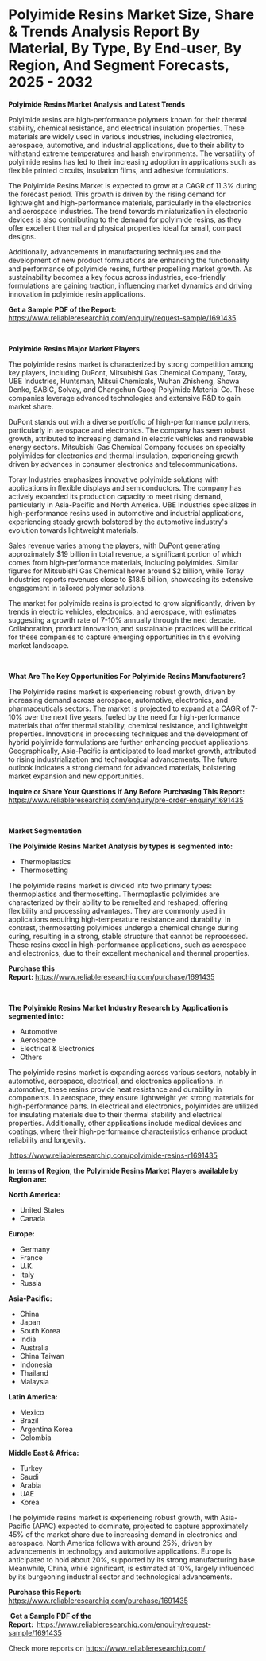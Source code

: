 <p><h1>Polyimide Resins Market Size, Share & Trends Analysis Report By Material, By Type, By End-user, By Region, And Segment Forecasts, 2025 - 2032</h1></p><p><strong>Polyimide Resins Market Analysis and Latest Trends</strong></p>
<p><p>Polyimide resins are high-performance polymers known for their thermal stability, chemical resistance, and electrical insulation properties. These materials are widely used in various industries, including electronics, aerospace, automotive, and industrial applications, due to their ability to withstand extreme temperatures and harsh environments. The versatility of polyimide resins has led to their increasing adoption in applications such as flexible printed circuits, insulation films, and adhesive formulations.</p><p>The Polyimide Resins Market is expected to grow at a CAGR of 11.3% during the forecast period. This growth is driven by the rising demand for lightweight and high-performance materials, particularly in the electronics and aerospace industries. The trend towards miniaturization in electronic devices is also contributing to the demand for polyimide resins, as they offer excellent thermal and physical properties ideal for small, compact designs.</p><p>Additionally, advancements in manufacturing techniques and the development of new product formulations are enhancing the functionality and performance of polyimide resins, further propelling market growth. As sustainability becomes a key focus across industries, eco-friendly formulations are gaining traction, influencing market dynamics and driving innovation in polyimide resin applications.</p></p>
<p><strong>Get a Sample PDF of the Report:&nbsp;</strong> <a href="https://www.reliableresearchiq.com/enquiry/request-sample/1691435?utm_campaign=1996&utm_medium=2&utm_source=Github&utm_content=ia&utm_term=07012025&utm_id=polyimide-resins">https://www.reliableresearchiq.com/enquiry/request-sample/1691435</a></p>
<p>&nbsp;</p>
<p><strong>Polyimide Resins Major Market Players</strong></p>
<p><p>The polyimide resins market is characterized by strong competition among key players, including DuPont, Mitsubishi Gas Chemical Company, Toray, UBE Industries, Huntsman, Mitsui Chemicals, Wuhan Zhisheng, Showa Denko, SABIC, Solvay, and Changchun Gaoqi Polyimide Material Co. These companies leverage advanced technologies and extensive R&D to gain market share.</p><p>DuPont stands out with a diverse portfolio of high-performance polymers, particularly in aerospace and electronics. The company has seen robust growth, attributed to increasing demand in electric vehicles and renewable energy sectors. Mitsubishi Gas Chemical Company focuses on specialty polyimides for electronics and thermal insulation, experiencing growth driven by advances in consumer electronics and telecommunications.</p><p>Toray Industries emphasizes innovative polyimide solutions with applications in flexible displays and semiconductors. The company has actively expanded its production capacity to meet rising demand, particularly in Asia-Pacific and North America. UBE Industries specializes in high-performance resins used in automotive and industrial applications, experiencing steady growth bolstered by the automotive industry's evolution towards lightweight materials.</p><p>Sales revenue varies among the players, with DuPont generating approximately $19 billion in total revenue, a significant portion of which comes from high-performance materials, including polyimides. Similar figures for Mitsubishi Gas Chemical hover around $2 billion, while Toray Industries reports revenues close to $18.5 billion, showcasing its extensive engagement in tailored polymer solutions.</p><p>The market for polyimide resins is projected to grow significantly, driven by trends in electric vehicles, electronics, and aerospace, with estimates suggesting a growth rate of 7-10% annually through the next decade. Collaboration, product innovation, and sustainable practices will be critical for these companies to capture emerging opportunities in this evolving market landscape.</p></p>
<p>&nbsp;</p>
<p><strong>What Are The Key Opportunities For Polyimide Resins Manufacturers?</strong></p>
<p><p>The Polyimide resins market is experiencing robust growth, driven by increasing demand across aerospace, automotive, electronics, and pharmaceuticals sectors. The market is projected to expand at a CAGR of 7-10% over the next five years, fueled by the need for high-performance materials that offer thermal stability, chemical resistance, and lightweight properties. Innovations in processing techniques and the development of hybrid polyimide formulations are further enhancing product applications. Geographically, Asia-Pacific is anticipated to lead market growth, attributed to rising industrialization and technological advancements. The future outlook indicates a strong demand for advanced materials, bolstering market expansion and new opportunities.</p></p>
<p><strong>Inquire or Share Your Questions If Any Before Purchasing This Report:</strong> <a href="https://www.reliableresearchiq.com/enquiry/pre-order-enquiry/1691435?utm_campaign=1996&utm_medium=2&utm_source=Github&utm_content=ia&utm_term=07012025&utm_id=polyimide-resins">https://www.reliableresearchiq.com/enquiry/pre-order-enquiry/1691435</a></p>
<p>&nbsp;</p>
<p><strong>Market Segmentation</strong></p>
<p><strong>The Polyimide Resins Market Analysis by types is segmented into:</strong></p>
<p><ul><li>Thermoplastics</li><li>Thermosetting</li></ul></p>
<p><p>The polyimide resins market is divided into two primary types: thermoplastics and thermosetting. Thermoplastic polyimides are characterized by their ability to be remelted and reshaped, offering flexibility and processing advantages. They are commonly used in applications requiring high-temperature resistance and durability. In contrast, thermosetting polyimides undergo a chemical change during curing, resulting in a strong, stable structure that cannot be reprocessed. These resins excel in high-performance applications, such as aerospace and electronics, due to their excellent mechanical and thermal properties.</p></p>
<p><strong>Purchase this Report:&nbsp;</strong><a href="https://www.reliableresearchiq.com/purchase/1691435?utm_campaign=1996&utm_medium=2&utm_source=Github&utm_content=ia&utm_term=07012025&utm_id=polyimide-resins">https://www.reliableresearchiq.com/purchase/1691435</a></p>
<p>&nbsp;</p>
<p><strong>The Polyimide Resins Market Industry Research by Application is segmented into:</strong></p>
<p><ul><li>Automotive</li><li>Aerospace</li><li>Electrical & Electronics</li><li>Others</li></ul></p>
<p><p>The polyimide resins market is expanding across various sectors, notably in automotive, aerospace, electrical, and electronics applications. In automotive, these resins provide heat resistance and durability in components. In aerospace, they ensure lightweight yet strong materials for high-performance parts. In electrical and electronics, polyimides are utilized for insulating materials due to their thermal stability and electrical properties. Additionally, other applications include medical devices and coatings, where their high-performance characteristics enhance product reliability and longevity.</p></p>
<p><a href="https://www.reliableresearchiq.com/polyimide-resins-r1691435?utm_campaign=1996&utm_medium=2&utm_source=Github&utm_content=ia&utm_term=07012025&utm_id=polyimide-resins">&nbsp;https://www.reliableresearchiq.com/polyimide-resins-r1691435</a></p>
<p><strong>In terms of Region, the Polyimide Resins Market Players available by Region are:</strong></p>
<p>
    <p> <strong> North America: </strong>
        <ul>
            <li>United States</li>
            <li>Canada</li>
        </ul>
        </p> 
    <p> <strong> Europe: </strong>
        <ul>
            <li>Germany</li>
            <li>France</li>
            <li>U.K.</li>
            <li>Italy</li>
            <li>Russia</li>
        </ul>
        </p> 
    <p> <strong> Asia-Pacific: </strong>
        <ul>
            <li>China</li>
            <li>Japan</li>
            <li>South Korea</li>
            <li>India</li>
            <li>Australia</li>
            <li>China Taiwan</li>
            <li>Indonesia</li>
            <li>Thailand</li>
            <li>Malaysia</li>
        </ul>
        </p> 
    <p> <strong> Latin America: </strong>
        <ul>
            <li>Mexico</li>
            <li>Brazil</li>
            <li>Argentina Korea</li>
            <li>Colombia</li>
        </ul>
        </p> 
    <p> <strong> Middle East & Africa: </strong>
        <ul>
            <li>Turkey</li>
            <li>Saudi</li>
            <li>Arabia</li>
            <li>UAE</li>
            <li>Korea</li>
        </ul>
    </p>
    </p>
<p><p>The polyimide resins market is experiencing robust growth, with Asia-Pacific (APAC) expected to dominate, projected to capture approximately 45% of the market share due to increasing demand in electronics and aerospace. North America follows with around 25%, driven by advancements in technology and automotive applications. Europe is anticipated to hold about 20%, supported by its strong manufacturing base. Meanwhile, China, while significant, is estimated at 10%, largely influenced by its burgeoning industrial sector and technological advancements.</p></p>
<p><strong>Purchase this Report: </strong><a href="https://www.reliableresearchiq.com/purchase/1691435?utm_campaign=1996&utm_medium=2&utm_source=Github&utm_content=ia&utm_term=07012025&utm_id=polyimide-resins">https://www.reliableresearchiq.com/purchase/1691435</a></p>
<p>&nbsp;<strong>Get a Sample PDF of the Report:&nbsp;&nbsp;</strong><a href="https://www.reliableresearchiq.com/enquiry/request-sample/1691435?utm_campaign=1996&utm_medium=2&utm_source=Github&utm_content=ia&utm_term=07012025&utm_id=polyimide-resins">https://www.reliableresearchiq.com/enquiry/request-sample/1691435</a></p>
<p><strong></strong></p>
<p>Check more reports on <a href="https://www.reliableresearchiq.com/?utm_campaign=1996&utm_medium=2&utm_source=Github&utm_content=ia&utm_term=07012025&utm_id=polyimide-resins">https://www.reliableresearchiq.com/</a></p>
